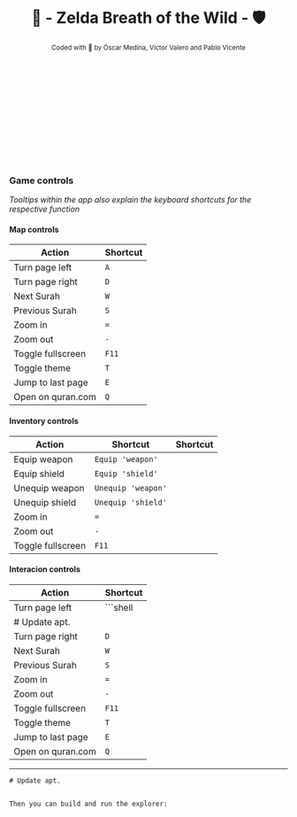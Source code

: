 <div align="center" style="padding-bottom: 200px;">

# 🏹 - Zelda Breath of the Wild - 🛡️  

[//]: # "repo main details  -------------------------------------------------------------------------------------------"

<sub>
Coded with 💚​ by Óscar Medina, Víctor Valero and Pablo Vicente
</sub>

</div>

<div align="left">

[//]: # "repo main details  -------------------------------------------------------------------------------------------"

### Game controls
*Tooltips within the app also explain the keyboard shortcuts for the respective function*

[//]: # "repo main details  -------------------------------------------------------------------------------------------"

#### Map controls

| Action            | Shortcut |
|-------------------|----------|
| Turn page left    | `A`      |
| Turn page right   | `D`      |
| Next Surah        | `W`      |
| Previous Surah    | `S`      |
| Zoom in           | `=`      |
| Zoom out          | `-`      |
| Toggle fullscreen | `F11`    |
| Toggle theme      | `T`      |
| Jump to last page | `E`      |
| Open on quran.com | `Q`      |

#### Inventory controls

| Action            | Shortcut           | Shortcut |
|-------------------|--------------------|----------|
| Equip weapon      | `Equip 'weapon'`   | 
| Equip shield      | `Equip 'shield'`   |
| Unequip weapon    | `Unequip 'weapon'` |
| Unequip shield    | `Unequip 'shield'` |
| Zoom in           | `=`                |
| Zoom out          | `-`                |
| Toggle fullscreen | `F11`              |

#### Interacion controls

| Action            | Shortcut |
|-------------------|----------|
| Turn page left    | ```shell
# Update apt.                  |
| Turn page right   | `D`      |
| Next Surah        | `W`      |
| Previous Surah    | `S`      |
| Zoom in           | `=`      |
| Zoom out          | `-`      |
| Toggle fullscreen | `F11`    |
| Toggle theme      | `T`      |
| Jump to last page | `E`      |
| Open on quran.com | `Q`      |

-----

</div>

```shell
# Update apt.


Then you can build and run the explorer:




